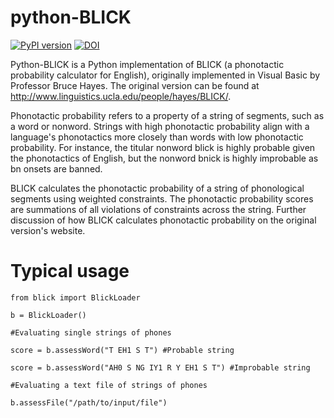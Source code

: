 python-BLICK
============

[![PyPI version](https://badge.fury.io/py/python-blick.svg)](https://badge.fury.io/py/python-blick)
[![DOI](https://zenodo.org/badge/7265118.svg)](https://zenodo.org/badge/latestdoi/7265118)

Python-BLICK is a Python implementation of BLICK (a phonotactic probability calculator for English), originally implemented in Visual Basic by Professor Bruce Hayes.  The original version can be found at http://www.linguistics.ucla.edu/people/hayes/BLICK/.

Phonotactic probability refers to a property of a string of segments, such as a word or nonword.  Strings with high phonotactic probability align with a language's phonotactics more closely than words with low phonotactic probability.  For instance, the titular nonword blick is highly probable given the phonotactics of English, but the nonword bnick is highly improbable as bn onsets are banned.

BLICK calculates the phonotactic probability of a string of phonological segments using weighted constraints.  The phonotactic probability scores are summations of all violations of constraints across the string.  Further discussion of how BLICK calculates phonotactic probability on the original version's website.

Typical usage
=============

    from blick import BlickLoader

    b = BlickLoader()

    #Evaluating single strings of phones

    score = b.assessWord("T EH1 S T") #Probable string
    
    score = b.assessWord("AH0 S NG IY1 R Y EH1 S T") #Improbable string

    #Evaluating a text file of strings of phones

    b.assessFile("/path/to/input/file")

